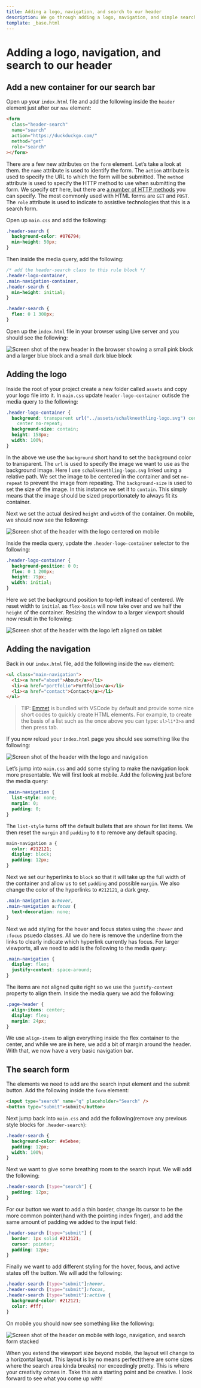 ```yaml
---
title: Adding a logo, navigation, and search to our header
description: We go through adding a logo, navigation, and simple search to our header
template: _base.html
---
```


# Adding a logo, navigation, and search to our header

## Add a new container for our search bar

Open up your `index.html` file and add the following inside the `header` element just after our `nav` element:

```html
<form
  class="header-search"
  name="search"
  action="https://duckduckgo.com/"
  method="get"
  role="search"
></form>
```

There are a few new attributes on the `form` element. Let’s take a look at them. the `name` attribute is used to identify the form. The `action` attribute is used to specify the URL to which the form will be submitted. The `method` attribute is used to specify the HTTP method to use when submitting the form. We specify `GET` here, but there are [a number of HTTP methods](https://developer.mozilla.org/en-US/docs/Web/HTTP/Methods) you can specify. The most commonly used with HTML forms are `GET` and `POST`. The `role` attribute is used to indicate to assistive technologies that this is a search form.

Open up `main.css` and add the following:

```css
.header-search {
  background-color: #076794;
  min-height: 50px;
}
```

Then inside the media query, add the following:

```css
/* add the header-search class to this rule block */
.header-logo-container,
.main-navigation-container,
.header-search {
  min-height: initial;
}

.header-search {
  flex: 0 1 300px;
}
```

Open up the `index.html` file in your browser using Live server and you should see the following:

![Screen shot of the new header in the browser showing a small pink block and a larger blue block and a small dark blue block](/assets/media/logo-navigation-search/updated-header-with-seach-container.png)

## Adding the logo

Inside the root of your project create a new folder called `assets` and copy your logo file into it. In `main.css` update `header-logo-container` outisde the media query to the following:

```css
.header-logo-container {
  background: transparent url("../assets/schalkneethling-logo.svg") center
    center no-repeat;
  background-size: contain;
  height: 158px;
  width: 100%;
}
```

In the above we use the `background` short hand to set the background color to transparent. The `url` is used to specify the image we want to use as the background image. Here I use `schalkneethling-logo.svg` linked using a relative path. We set the image to be centered in the container and set `no-repeat` to prevent the image from repeating. The `background-size` is used to set the size of the image. In this instance we set it to `contain`. This simply means that the image should be sized proportionately to always fit its container.

Next we set the actual desired `height` and `width` of the container. On mobile, we should now see the following:

![Screen shot of the header with the logo centered on mobile](/assets/media/logo-navigation-search/logo-mobile.png)

Inside the media query, update the `.header-logo-container` selector to the following:

```css
.header-logo-container {
  background-position: 0 0;
  flex: 0 1 200px;
  height: 79px;
  width: initial;
}
```

Here we set the background position to top-left instead of centered. We reset width to `initial` as `flex-basis` will now take over and we half the `height` of the container. Resizing the window to a larger viewport should now result in the following:

![Screen shot of the header with the logo left aligned on tablet](/assets/media/logo-navigation-search/logo-tablet.png)

## Adding the navigation

Back in our `index.html` file, add the following inside the `nav` element:

```html
<ul class="main-navigation">
  <li><a href="about">About</a></li>
  <li><a href="portfolio">Portfolio</a></li>
  <li><a href="contact">Contact</a></li>
</ul>
```

> TIP: [Emmet](https://emmet.io/) is bundled with VSCode by default and provide some nice short codes to quickly create HTML elements. For example, to create the basis of a list such as the once above you can type: `ul>li*3>a` and then press tab.

If you now reload your `index.html` page you should see something like the following:

![Screen shot of the header with the logo and navigation](/assets/media/logo-navigation-search/header-with-navigation.png)

Let’s jump into `main.css` and add some styling to make the navigation look more presentable. We will first look at mobile. Add the following just before the media query:

```css
.main-navigation {
  list-style: none;
  margin: 0;
  padding: 0;
}
```

The `list-style` turns off the default bullets that are shown for list items. We then reset the `margin` and `padding` to `0` to remove any default spacing.

```css
main-navigation a {
  color: #212121;
  display: block;
  padding: 12px;
}
```

Next we set our hyperlinks to `block` so that it will take up the full width of the container and allow us to set `padding` and possible `margin`. We also change the color of the hyperlinks to `#212121`, a dark grey.

```css
.main-navigation a:hover,
.main-navigation a:focus {
  text-decoration: none;
}
```

Next we add styling for the hover and focus states using the `:hover` and `:focus` psuedo classes. All we do here is remove the underline from the links to clearly indicate which hyperlink currently has focus. For larger viewports, all we need to add is the following to the media query:

```css
.main-navigation {
  display: flex;
  justify-content: space-around;
}
```

The items are not aligned quite right so we use the `justify-content` property to align them. Inside the media query we add the following:

```css
.page-header {
  align-items: center;
  display: flex;
  margin: 24px;
}
```

We use `align-items` to align everything inside the flex container to the center, and while we are in here, we add a bit of margin around the header. With that, we now have a very basic navigation bar.

## The search form

The elements we need to add are the search input element and the submit button. Add the following inside the `form` element:

```html
<input type="search" name="q" placeholder="Search" />
<button type="submit">submit</button>
```

Next jump back into `main.css` and add the following(remove any previous style blocks for `.header-search`):

```css
.header-search {
  background-color: #e5ebee;
  padding: 12px;
  width: 100%;
}
```

Next we want to give some breathing room to the search input. We will add the following:

```css
.header-search [type="search"] {
  padding: 12px;
}
```

For our button we want to add a thin border, change its cursor to be the more common pointer(hand with the pointing index finger), and add the same amount of padding we added to the input field:

```css
.header-search [type="submit"] {
  border: 1px solid #212121;
  cursor: pointer;
  padding: 12px;
}
```

Finally we want to add different styling for the hover, focus, and active states off the button. We will add the following:

```css
.header-search [type="submit"]:hover,
.header-search [type="submit"]:focus,
.header-search [type="submit"]:active {
  background-color: #212121;
  color: #fff;
}
```

On mobile you should now see something like the following:

![Screen shot of the header on mobile with logo, navigation, and search form stacked](/assets/media/logo-navigation-search/header-mobile.png)

When you extend the viewport size beyond mobile, the layout will change to a horizontal layout. This layout is by no means perfect(there are some sizes where the search area kinda breaks) nor exceedingly pretty. This is where your creativity comes in. Take this as a starting point and be creative. I look forward to see what you come up with!
